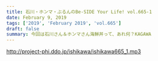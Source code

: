 ```yaml
---
title: 石川・ホンマ・ぶるんのBe-SIDE Your Life! vol.665-1
date: February 9, 2019
tags: ['2019', 'February 2019', 'vol.665']
draft: false
summary: 今回は石川さん＆ホンマさん海鮮丼って、あれ何？KAGAWA
---
```


http://project-phi.ddo.jp/ishikawa/ishikawa665_1.mp3